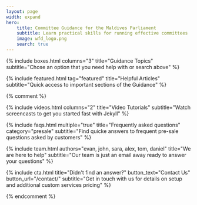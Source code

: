 ```yaml
---
layout: page
width: expand
hero:
    title: Committee Guidance for the Maldives Parliament
    subtitle: Learn practical skills for running effective committees 
    image: wfd_logo.png
    search: true
---
```


{% include boxes.html columns="3" title="Guidance Topics" subtitle="Chose an option that you need help with or search above" %}

{% include featured.html tag="featured" title="Helpful Articles" subtitle="Quick access to important sections of the Guidance" %}

{% comment %}

{% include videos.html columns="2" title="Video Tutorials" subtitle="Watch screencasts to get you started fast with Jekyll" %}

{% include faqs.html multiple="true" title="Frequently asked questions" category="presale" subtitle="Find quicke answers to frequent pre-sale questions asked by customers" %}

{% include team.html authors="evan, john, sara, alex, tom, daniel" title="We are here to help" subtitle="Our team is just an email away ready to answer your questions" %}

{% include cta.html title="Didn't find an answer?" button_text="Contact Us" button_url="/contact/" subtitle="Get in touch with us for details on setup and additional custom services pricing" %}

{% endcomment %}